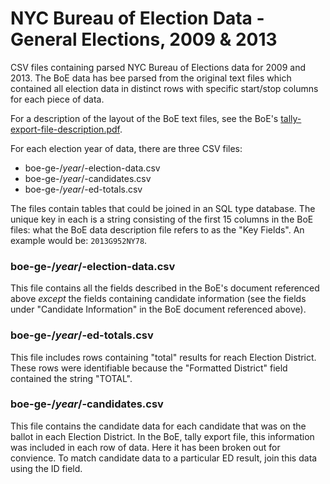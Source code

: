 # NYC Bureau of Election Data - General Elections, 2009 & 2013

CSV files containing parsed NYC Bureau of Elections data for 2009 and 2013. The BoE
data has bee parsed from the original text files which contained all election data
in distinct rows with specific start/stop columns for each piece of data.

For a description of the layout of the BoE text files, see the BoE's 
[tally-export-file-description.pdf](https://github.com/ezmiller/boe-election-data/blob/master/tally-export-file-description.pdf).

For each election year of data, there are three CSV files:
  * boe-ge-/*year*/-election-data.csv
  * boe-ge-/*year*/-candidates.csv
  * boe-ge-/*year*/-ed-totals.csv

The files contain tables that could be joined in an SQL type database. The unique
key in each is a string consisting of the first 15 columns in the BoE files: what
the BoE data description file refers to as the "Key Fields". An example would be:
`2013G952NY78`.

### boe-ge-/*year*/-election-data.csv

This file contains all the fields described in the BoE's document referenced above
*except* the fields containing candidate information (see the fields under "Candidate
Information" in the BoE document referenced above).

### boe-ge-/*year*/-ed-totals.csv

This file includes rows containing "total" results for reach Election District.
These rows were identifiable because the "Formatted District" field contained the string
"TOTAL".

### boe-ge-/*year*/-candidates.csv

This file contains the candidate data for each candidate that was on the ballot in
each Election District. In the BoE, tally export file, this information was included
in each row of data. Here it has been broken out for convience. To match candidate 
data to a particular ED result, join this data using the ID field.

